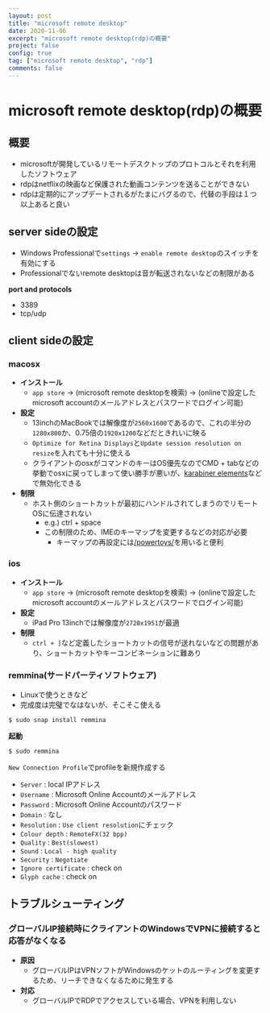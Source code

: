 ```yaml
---
layout: post
title: "microsoft remote desktop"
date: 2020-11-06
excerpt: "microsoft remote desktop(rdp)の概要"
project: false
config: true
tag: ["microsoft remote desktop", "rdp"]
comments: false
---
```


# microsoft remote desktop(rdp)の概要

## 概要
 - microsoftが開発しているリモートデスクトップのプロトコルとそれを利用したソフトウェア
 - rdpはnetflixの映画など保護された動画コンテンツを送ることができない
 - rdpは定期的にアップデートされるがたまにバグるので、代替の手段は１つ以上あると良い

## server sideの設定
 - Windows Professionalで`settings` -> `enable remote desktop`のスイッチを有効にする
 - Professionalでないremote desktopは音が転送されないなどの制限がある

**port and protocols**  
 - 3389
 - tcp/udp

## client sideの設定

### macosx
 - **インストール**
   - `app store` -> (microsoft remote desktopを検索) -> (onlineで設定したmicrosoft accountのメールアドレスとパスワードでログイン可能)  
 - **設定**
   - 13inchのMacBookでは解像度が`2560x1600`であるので、これの半分の`1280x800`か、0.75倍の`1920x1200`などだときれいに映る  
   - `Optimize for Retina Displays`と`Update session resolution on resize`を入れても十分に使える  
   - クライアントのosxがコマンドのキーはOS優先なのでCMD + tabなどの挙動でosxに戻ってしまって使い勝手が悪いが、[karabiner elements](/karabiner/)などで無効化できる
 - **制限**
   - ホスト側のショートカットが最初にハンドルされてしまうのでリモートOSに伝達されない
     - e.g.) ctrl + space
     - この制限のため、IMEのキーマップを変更するなどの対応が必要
       - キーマップの再設定には[/powertoys/](/powertoys/)を用いると便利

### ios
 - **インストール**
   - `app store` -> (microsoft remote desktopを検索) -> (onlineで設定したmicrosoft accountのメールアドレスとパスワードでログイン可能)  
 - **設定**
   - iPad Pro 13inchでは解像度が`2720x1951`が最適
 - **制限**
   - `ctrl + ]`など定義したショートカットの信号が送れないなどの問題があり、ショートカットやキーコンビネーションに難あり

### remmina(サードパーティソフトウェア)
 - Linuxで使うときなど  
 - 完成度は完璧でなはないが、そこそこ使える  

```console
$ sudo snap install remmina
```

**起動**
```console
$ sudo remmina
```

`New Connection Profile`でprofileを新規作成する
 - `Server` : local IPアドレス
 - `Username` : Microsoft Online Accountのメールアドレス
 - `Password` : Microsoft Online Accountのパスワード
 - `Domain` : なし
 - `Resolution` : `Use client resolution`にチェック
 - `Colour depth` : `RemoteFX(32 bpp)`
 - `Quality` : `Best(slowest)`
 - `Sound` : `Local - high quality`
 - `Security` : `Negotiate`
 - `Ignore certificate` : check on
 - `Glyph cache` : check on

## トラブルシューティング

### グローバルIP接続時にクライアントのWindowsでVPNに接続すると応答がなくなる
 - **原因**
   - グローバルIPはVPNソフトがWindowsのケットのルーティングを変更するため、リーチできなくなるために発生する
 - **対応**
   - グローバルIPでRDPでアクセスしている場合、VPNを利用しない
